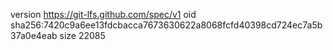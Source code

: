 version https://git-lfs.github.com/spec/v1
oid sha256:7420c9a6ee13fdcbacca7673630622a8068fcfd40398cd724ec7a5b37a0e4eab
size 22085
